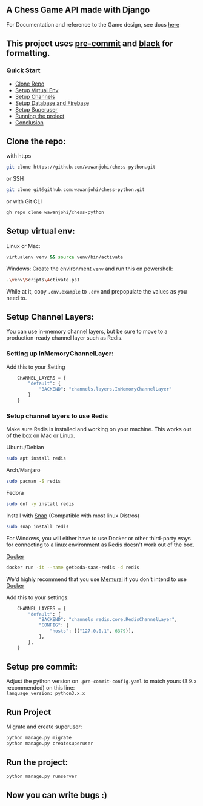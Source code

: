 ## A Chess Game API made with Django



For Documentation and reference to the Game design, see docs [here](https://wawanjohi.github.io/chess-python/)

## This project uses [pre-commit](https://pre-commit.com/) and [black](https://pypi.org/project/black/) for formatting.
### Quick Start
- [Clone Repo](#clone-the-repo)
- [Setup Virtual Env](#setup-virtual-env)
- [Setup Channels](#setup-channels)
- [Setup Database and Firebase](#setup-database-and-firebase)
- [Setup Superuser](#setup-superuser)
- [Running the project](#run-the-project)
- [Conclusion](#sign-up-as-an-organization-now-you-can-write-bugs)






## Clone the repo:
with https
```sh
git clone https://github.com/wawanjohi/chess-python.git
```
or SSH
```sh
git clone git@github.com:wawanjohi/chess-python.git
```
or with Git CLI
```sh
gh repo clone wawanjohi/chess-python
```


## Setup virtual env:
Linux or Mac:
```sh
virtualenv venv && source venv/bin/activate

```

Windows:
Create the environment `venv` and run this on powershell: <br>

```sh
.\venv\Scripts\Activate.ps1
```

While at it, copy `.env.example` to `.env` and prepopulate the values as you need to.

## Setup Channel Layers:

You can use in-memory channel layers, but be sure to move to a production-ready channel layer such as Redis.


### Setting up InMemoryChannelLayer:

Add this to your Setting

```py
    CHANNEL_LAYERS = {
        "default": {
            "BACKEND": "channels.layers.InMemoryChannelLayer"
        }
    }
```

### Setup channel layers to use Redis


Make sure Redis is installed and working on your machine. This works out of the box on Mac or Linux.

Ubuntu/Debian
```sh
sudo apt install redis
```

Arch/Manjaro
```sh
sudo pacman -S redis
```

Fedora
```sh
sudo dnf -y install redis
```

Install with [Snap](https://snapcraft.io/) (Compatible with most linux Distros)
```sh
sudo snap install redis
```

For Windows, you will either have to use Docker or other third-party ways for connecting to a linux environment as Redis doesn't work out of the box.

[Docker](https://www.docker.com/)
```sh
docker run -it --name getboda-saas-redis -d redis
```

We'd highly recommend that you use [Memurai](https://www.memurai.com/) if you don't intend to use [Docker](https://www.docker.com/)


Add this to your settings:

```py
    CHANNEL_LAYERS = {
        "default": {
            "BACKEND": "channels_redis.core.RedisChannelLayer",
            "CONFIG": {
                "hosts": [("127.0.0.1", 6379)],
            },
        },
    }
```


## Setup pre commit:
Adjust the python version on `.pre-commit-config.yaml` to match yours (3.9.x recommended) on this line: <br>
`language_version: python3.x.x`


## Run Project

Migrate and create superuser: <br>
```sh
python manage.py migrate
python manage.py createsuperuser

```

## Run the project:
```sh
python manage.py runserver
```

## Now you can write bugs :)
